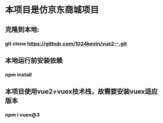 # 本项目是仿京东商城项目

## 克隆到本地:
### git clone https://github.com/1024kevin/vue2--.git

## 本地运行前安装依赖
### npm install

## 本项目使用vue2+vuex技术栈，故需要安装vuex适应版本
### npm i vuex@3